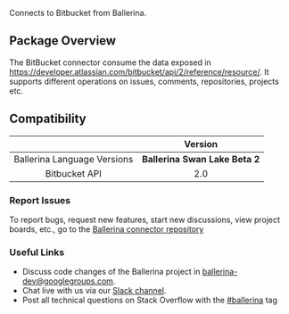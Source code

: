 Connects to Bitbucket from Ballerina.

## Package Overview

The BitBucket connector consume the data exposed in https://developer.atlassian.com/bitbucket/api/2/reference/resource/. It supports different operations on issues, comments, repositories, projects etc.

## Compatibility

|                              | Version                         |
|:----------------------------:|:-------------------------------:|
|   Ballerina Language Versions|  **Ballerina Swan Lake Beta 2** |
|   Bitbucket API              |   2.0                           |

### Report Issues
To report bugs, request new features, start new discussions, view project boards, etc., go to the [Ballerina connector repository](https://github.com/ballerina-platform/ballerinax-openapi-connectors)

### Useful Links
- Discuss code changes of the Ballerina project in [ballerina-dev@googlegroups.com](mailto:ballerina-dev@googlegroups.com).
- Chat live with us via our [Slack channel](https://ballerina.io/community/slack/).
- Post all technical questions on Stack Overflow with the [#ballerina](https://stackoverflow.com/questions/tagged/ballerina) tag